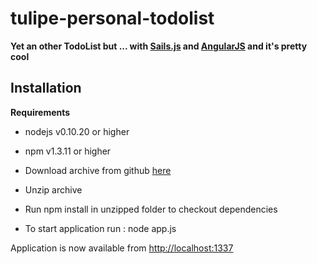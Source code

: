 # tulipe-personal-todolist

**Yet an other TodoList but ... with [Sails.js](sailsjs.org) and [AngularJS](http://angularjs.org/) and it's pretty cool**

## Installation

**Requirements**

+ nodejs v0.10.20 or higher
+ npm v1.3.11 or higher

+ Download archive from github [here](https://github.com/rdroro/tulipe-personal-todolist/archive/master.zip)
+ Unzip archive
+ Run npm install in unzipped folder to checkout dependencies
+ To start application run : node app.js

Application is now available from [http://localhost:1337](http://localhost:1337)
